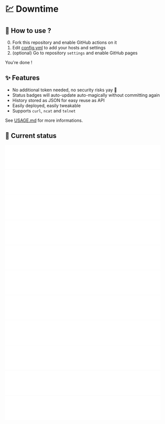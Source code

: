 # 💹 Downtime

## 💬 How to use ?

0. Fork this repository and enable GitHub actions on it
1. Edit [config.yml](/config.yml) to add your hosts and settings
2. (optional) Go to repository `settings` and enable GitHub pages

You're done !

## ✨ Features

* No additional token needed, no security risks yay 🎉
* Status badges will auto-update auto-magically without committing again
* History stored as JSON for easy reuse as API
* Easily deployed, easily tweakable
* Supports `curl`, `ncat` and `telnet`

See [USAGE.md](/USAGE.md) for more informations.

## 🚥 Current status

<!-- <downtime-status> -->
![Google](/status/google.com-443.svg)
![Downtime repository](/status/github.com-lowlighter-downtime-443.svg)
![Sodexo3](/status/sodexo3.baplicada.cl-443.svg)
![PowerBI Sodexo](/status/https---sodexo.baplicada.cl-PBIS-Biometria-Servicio-443.svg)
![Sodexo Justicia](/status/sodexojustice.baplicada.cl-443.svg)
![Sodexo Energy](/status/sodexoenergy.baplicada.cl-443.svg)
![Sodexo corporate](/status/sodexocorporate.baplicada.cl-443.svg)
![Sodexo](/status/sodexo.baplicada.cl-443.svg)
![Asistencia](/status/asistencia.baplicada.cl-443.svg)
![Push Sodexo](/status/sodexogw.baplicada.cl-443.svg)
![Push Sodexo FaceCheck](/status/sodexogw2.baplicada.cl-443.svg)
<!-- <downtime-status/> -->
